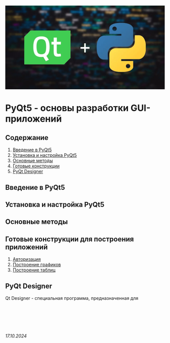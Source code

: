 ![pyqt5-logo](../../assets/pyqt5-logo.png)

# **PyQt5 - основы разработки GUI-приложений**

## Содержание

1. [Введение в PyQt5](./PyQt5.md#введение-в-pyqt5)
2. [Установка и настройка PyQt5](./PyQt5.md#установка-и-настройка-pyqt5)
3. [Основные методы](./PyQt5.md#основные-методы)
4. [Готовые конструкции](./PyQt5.md#готовые-конструкции-для-построения-приложений)
5. [PyQt Designer](./PyQt5.md#pyqt-designer)

##  Введение в PyQt5

##  Установка и настройка PyQt5

## Основные методы

## Готовые конструкции для построения приложений

1. [Авторизация](./PyQt5-auth.md)
2. [Построение графиков](./PyQt5-graphics.md)
3. [Построение таблиц](./PyQt5-table.md)

## PyQt Designer

Qt Designer - специальная программа, предназначенная для 

<br><br>
<br><br>

###### 17.10.2024